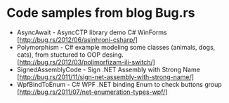 Code samples from blog Bug.rs
=======

- AsyncAwait - AsyncCTP library demo C# WinForms [http://bug.rs/2012/06/asinhroni-csharp/]
- Polymorphism - C# example modeling some classes (animals, dogs, cats), from stuctured to OOP desing. [http://bug.rs/2012/03/polimorfizam-ili-switch/]
- SignedAssemblyCode - Sign .NET Assembly with Strong Name [http://bug.rs/2011/11/sign-net-assembly-with-strong-name/]
- WpfBindToEnum - C# WPF .NET binding Enum to check buttons group [http://bug.rs/2011/07/net-enumeration-types-wpf/]
